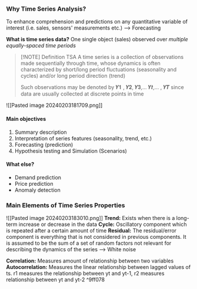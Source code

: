### Why Time Series Analysis?
To enhance comprehension and predictions on any quantitative variable of interest (i.e. sales, sensors' measurements etc.)
--> Forecasting

**What is time series data?**
One single object (sales) observed over *multiple equally-spaced time periods*

> [!NOTE] Definition TSA
> A time series is a collection of observations made sequentially through time, whose dynamics is often characterized by short/long period fluctuations (seasonality and cycles) and/or long period direction (trend)
> 
> Such observations may be denoted by 𝒀𝟏 , 𝒀𝟐, 𝒀𝟑,… 𝒀𝒕,… , 𝒀𝑻 since data are usually collected at discrete points in time


![[Pasted image 20240203181709.png]]

#### Main objectives 
1. Summary description 
2. Interpretation of series features (seasonality, trend, etc.)
3. Forecasting (prediction)
4. Hypothesis testing and Simulation (Scenarios)

#### What else?
- Demand prediction
- Price prediction
- Anomaly detection

### Main Elements of Time Series Properties
![[Pasted image 20240203183010.png]]
**Trend:** Exists when there is a long-term increase or decrease in the data
**Cycle:** Oscillatory component which is repeated after a certain amount of time
**Residual:** The residual/error component is everything that is not considered in previous components. It is assumed to be the sum of a set of random factors not relevant for describing the dynamics of the series --> White noise

**Correlation:** Measures amount of relationship between two variables
**Autocorrelation:** Measures the linear relationship between lagged values of ts. r1 measures the relationship between yt and yt-1, r2 measures relationship between yt and yt-2 ^9ff078